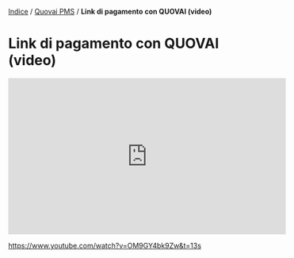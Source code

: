 [Indice](index.md) / [Quovai PMS](quovai-pms-it.md) / **Link di pagamento con QUOVAI (video)**

# Link di pagamento con QUOVAI (video)

<iframe width="560" height="315" src="https://www.youtube.com/embed/OM9GY4bk9Zw" frameborder="0" allow="accelerometer; autoplay; encrypted-media; gyroscope; picture-in-picture" allowfullscreen></iframe>

https://www.youtube.com/watch?v=OM9GY4bk9Zw&t=13s